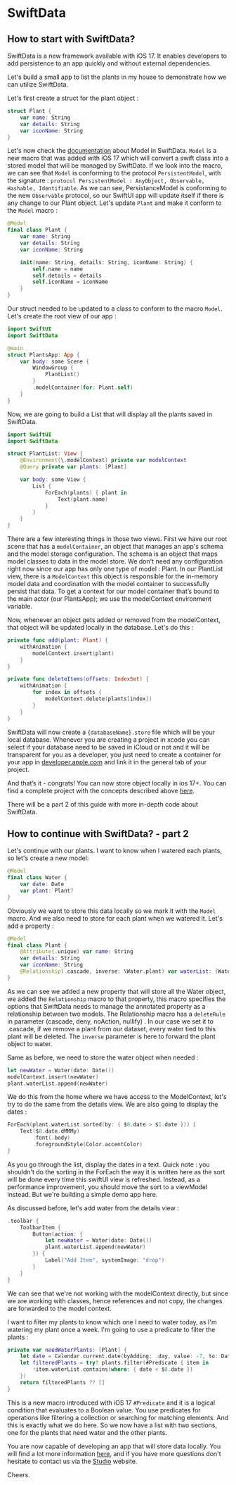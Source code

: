 # SwiftData

## How to start with SwiftData?

 SwiftData is a new framework available with iOS 17. It enables developers to add persistence to an app quickly and without external dependencies. 

Let's build a small app to list the plants in my house to demonstrate how we can utilize SwiftData.  

Let's first create a struct for the plant object : 

``` swift
struct Plant {
	var name: String
	var details: String
	var iconName: String
}
```

Let's now check the [documentation](https://developer.apple.com/documentation/swiftdata/model) about Model in SwiftData. `Model` is a new macro that was added with iOS 17 which will convert a swift class into a stored model that will be managed by SwiftData. If we look into the macro, we can see that `Model` is conforming to the protocol `PersistentModel`, with the signature : `protocol PersistentModel : AnyObject, Observable, Hashable, Identifiable`. As we can see, PersistanceModel is conforming to the new `Observable` protocol, so our SwiftUI app will update itself if there is any change to our Plant object. Let's update `Plant` and make it conform to the `Model` macro :

``` swift
@Model
final class Plant {
	var name: String
	var details: String
	var iconName: String

	init(name: String, details: String, iconName: String) {
		self.name = name
		self.details = details
		self.iconName = iconName
	}
}
```

Our struct needed to be updated to a class to conform to the macro `Model`. Let's create the root view of our app : 

``` swift
import SwiftUI
import SwiftData

@main
struct PlantsApp: App {
    var body: some Scene {
        WindowGroup {
            PlantList()
        }
        .modelContainer(for: Plant.self)
    }
}
```
 Now, we are going to build a List that will display all the plants saved in  SwiftData.

``` swift
import SwiftUI
import SwiftData

struct PlantList: View {
	@Environment(\.modelContext) private var modelContext
	@Query private var plants: [Plant]

	var body: some View {
	    List {
		    ForEach(plants) { plant in
			    Text(plant.name)
            }
        }
    }
}
```

There are a few interesting things in those two views. First we have our root scene that has a `modelContainer`, an object that manages an app's schema and the model storage configuration. The schema is an object that maps model classes to data in the model store. We don't need any configuration right now since our app has only one type of model : Plant. 
In our PlantList view, there is a `ModelContext` this object is responsible for the in-memory model data and coordination with the model container to successfully persist that data. To get a context for our model container that’s bound to the main actor (our PlantsApp); we use the modelContext environment variable.

Now, whenever an object gets added or removed from the modelContext, that object will be updated locally in the database. Let's do this :

``` swift
private func add(plant: Plant) {
	withAnimation {
		modelContext.insert(plant)
	}
}

private func deleteItems(offsets: IndexSet) {
	withAnimation {
		for index in offsets {
			modelContext.delete(plants[index])
		}
	}
}
```

SwiftData will now create a `{databaseName}.store` file which will be your local database. Whenever you are creating a project in xcode you can select if your database need to be saved in iCloud or not and it will be transparent for you as a developer, you just need to create a container for your app in [developer.apple.com](developer.apple.com) and link it in the general tab of your project.

And that’s it - congrats! You can now store object locally in ios 17+. You can find a complete project with the concepts described above [here](https://github.com/pbj-apps/SwiftDataWWDC23-ios).

There will be a part 2 of this guide with more in-depth code about SwiftData. 


## How to continue with SwiftData? - part 2

Let's continue with our plants. I want to know when I watered each plants, so let's create a new model: 

``` swift 
@Model
final class Water {
	var date: Date
	var plant: Plant?
}
```

Obviously we want to store this data locally so we mark it with the `Model` macro. And we also need to store for each plant when we watered it. Let's add a property : 
``` swift
@Model
final class Plant {
	@Attribute(.unique) var name: String
	var details: String
	var iconName: String
	@Relationship(.cascade, inverse: \Water.plant) var waterList: [Water] = []
}
```

As we can see we added a new property that will store all the Water object, we added the `Relationship` macro to that property, this macro specifies the options that SwiftData needs to manage the annotated property as a relationship between two models. The Relationship macro has a `deleteRule` in parameter (cascade, deny, noAction, nullify) . In our case we set it to .cascade, if we remove a plant from our dataset, every water tied to this plant will be deleted. The `inverse` parameter is here to forward the plant object to water. 

Same as before, we need to store the water object when needed : 

``` swift
let newWater = Water(date: Date())
modelContext.insert(newWater)
plant.waterList.append(newWater)
```

We do this from the home where we have access to the ModelContext, let's try to do the same from the details view. We are also going to display the dates :

``` swift 
ForEach(plant.waterList.sorted(by: { $0.date > $1.date })) {
	Text($0.date.dMMMy)
		.font(.body)
		.foregroundStyle(Color.accentColor)
}
```
As you go through the list, display the dates in a text. Quick note : you shouldn't do the sorting in the ForEach the way it is written here as the sort will be done every time this swiftUI view is refreshed. Instead, as a performance improvement, you should move the sort to a viewModel instead. But we're building a simple demo app here.

As discussed before, let's add water from the details view : 

``` swift 
.toolbar {
	ToolbarItem {
		Button(action: {
			let newWater = Water(date: Date())
			plant.waterList.append(newWater)
		}) {
			Label("Add Item", systemImage: "drop")
		}
	}
}
```

We can see that we're not working with the modelContext directly, but since we are working with classes, hence references and not copy, the changes are forwarded to the model context.

I want to filter my plants to know which one I need to water today, as I'm watering my plant once a week. I'm going to use a predicate to filter the plants : 

``` swift 
private var needWaterPlants: [Plant] {
	let date = Calendar.current.date(byAdding: .day, value: -7, to: Date()) ?? Date()
	let filteredPlants = try? plants.filter(#Predicate { item in
		!item.waterList.contains(where: { date < $0.date })
	})
	return filteredPlants ?? []
}
```
 
 This is a new macro introduced with iOS 17 `#Predicate` and it is a logical condition that evaluates to a Boolean value. You use predicates for operations like filtering a collection or searching for matching elements. And this is exactly what we do here. So we now have a list with two sections, one for the plants that need water and the other plants.

You are now capable of developing an app that will store data locally. You will find a lot more information [here](https://developer.apple.com/documentation/swiftdata), and if you have more questions don't hesitate to contact us via the [Studio](https://buildwithstudio.com) website. 

Cheers.